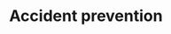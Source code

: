 ---
title: Accident prevention
longTitle: 'Accident prevention'
tags:
- gccommon
french:
- "[[Prevention des accidents]]"
---
